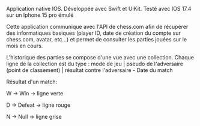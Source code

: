Application native IOS. Développée avec Swift et UIKit. Testé avec IOS 17.4 sur un Iphone 15 pro émulé

Cette application communique avec l'API de chess.com afin de récupérer des informatiques basiques (player ID, date de création du compte sur chess.com, avatar, etc...)
et permet de consulter les parties jouées sur le mois en cours.

L'historique des parties se compose d'une vue avec une collection. Chaque ligne de la collection est du type : mode de jeu | pseudo de l'adversaire (point de classement) | résultat contre l'adversaire - Date du match

Résultat d'un match:

W -> Win -> ligne verte

D -> Defeat -> ligne rouge

N -> Null -> ligne grise
